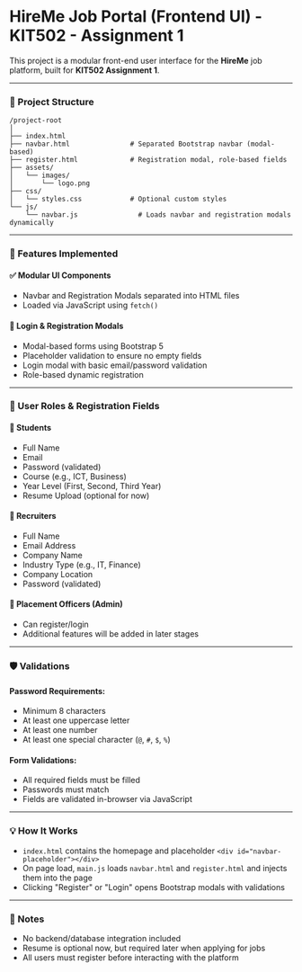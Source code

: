 # HireMe Job Portal (Frontend UI) - KIT502 - Assignment 1

This project is a modular front-end user interface for the **HireMe** job platform, built for **KIT502 Assignment 1**.

---

### 📁 Project Structure

```
/project-root
│
├── index.html
├── navbar.html               # Separated Bootstrap navbar (modal-based)
├── register.html             # Registration modal, role-based fields
├── assets/
│   └── images/
│       └── logo.png
├── css/
│   └── styles.css            # Optional custom styles
└── js/
    └── navbar.js               # Loads navbar and registration modals dynamically
```

---

### 🎯 Features Implemented

#### ✅ Modular UI Components
- Navbar and Registration Modals separated into HTML files
- Loaded via JavaScript using `fetch()`

#### 🔐 Login & Registration Modals
- Modal-based forms using Bootstrap 5
- Placeholder validation to ensure no empty fields
- Login modal with basic email/password validation
- Role-based dynamic registration

---

### 👥 User Roles & Registration Fields

#### 🔹 Students
- Full Name
- Email
- Password (validated)
- Course (e.g., ICT, Business)
- Year Level (First, Second, Third Year)
- Resume Upload (optional for now)

#### 🔹 Recruiters
- Full Name
- Email Address
- Company Name
- Industry Type (e.g., IT, Finance)
- Company Location
- Password (validated)

#### 🔹 Placement Officers (Admin)
- Can register/login
- Additional features will be added in later stages

---

### 🛡️ Validations

#### Password Requirements:
- Minimum 8 characters  
- At least one uppercase letter  
- At least one number  
- At least one special character (`@`, `#`, `$`, `%`)

#### Form Validations:
- All required fields must be filled
- Passwords must match
- Fields are validated in-browser via JavaScript

---

### 💡 How It Works

- `index.html` contains the homepage and placeholder `<div id="navbar-placeholder"></div>`
- On page load, `main.js` loads `navbar.html` and `register.html` and injects them into the page
- Clicking "Register" or "Login" opens Bootstrap modals with validations

---

### 📌 Notes

- No backend/database integration included
- Resume is optional now, but required later when applying for jobs
- All users must register before interacting with the platform
